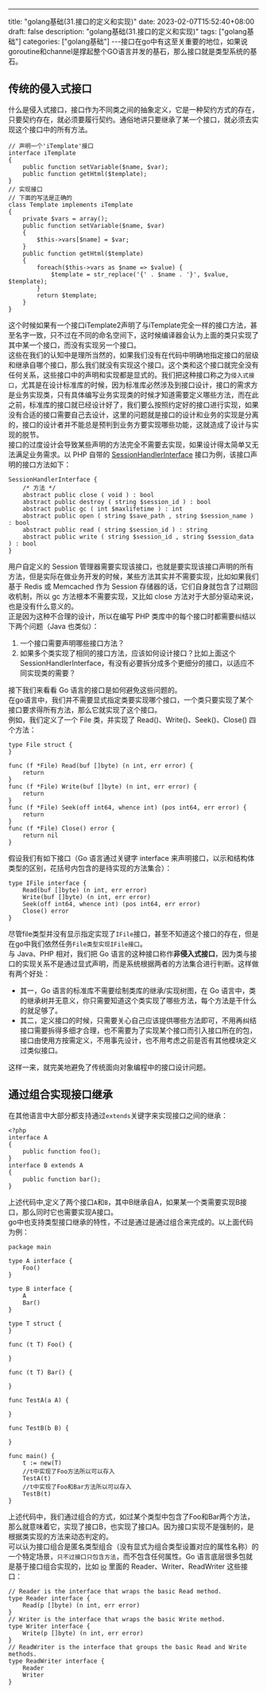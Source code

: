 --- 
 title: "golang基础(31.接口的定义和实现)" 
 date: 2023-02-07T15:52:40+08:00 
 draft: false 
 description: "golang基础(31.接口的定义和实现)" 
 tags: ["golang基础"] 
 categories: ["golang基础"] 
---接口在go中有这至关重要的地位，如果说goroutine和channel是撑起整个GO语言并发的基石，那么接口就是类型系统的基石。

## 传统的侵入式接口
什么是侵入式接口，接口作为不同类之间的抽象定义，它是一种契约方式的存在，只要契约存在，就必须要履行契约。通俗地讲只要继承了某一个接口，就必须去实现这个接口中的所有方法。
```
// 声明一个'iTemplate'接口
interface iTemplate
{
    public function setVariable($name, $var);
    public function getHtml($template);
}
// 实现接口
// 下面的写法是正确的
class Template implements iTemplate
{
    private $vars = array();
    public function setVariable($name, $var)
    {
        $this->vars[$name] = $var;
    }
    public function getHtml($template)
    {
        foreach($this->vars as $name => $value) {
            $template = str_replace('{' . $name . '}', $value, $template);
        }
        return $template;
    }
}
```
这个时候如果有一个接口iTemplate2声明了与iTemplate完全一样的接口方法，甚至名字一致，只不过在不同的命名空间下，这时候编译器会认为上面的类只实现了其中某一个接口，而没有实现另一个接口。<br />这些在我们的认知中是理所当然的，如果我们没有在代码中明确地指定接口的层级和继承自哪个接口，那么我们就没有实现这个接口。这个类和这个接口就完全没有任何关系，这些接口中的声明和实现都是显式的。我们把这种接口称之为`侵入式接口`，尤其是在设计标准库的时候，因为标准库必然涉及到接口设计，接口的需求方是业务实现类，只有具体编写业务实现类的时候才知道需要定义哪些方法，而在此之前，标准库的接口就已经设计好了，我们要么按照约定好的接口进行实现，如果没有合适的接口需要自己去设计，这里的问题就是接口的设计和业务的实现是分离的，接口的设计者并不能总是预判到业务方要实现哪些功能，这就造成了设计与实现的脱节。<br />接口的过度设计会导致某些声明的方法完全不需要去实现，如果设计得太简单又无法满足业务需求。以 PHP 自带的 [SessionHandlerInterface](https://www.php.net/manual/zh/class.sessionhandlerinterface.php) 接口为例，该接口声明的接口方法如下：
```
SessionHandlerInterface {
    /* 方法 */
    abstract public close ( void ) : bool
    abstract public destroy ( string $session_id ) : bool
    abstract public gc ( int $maxlifetime ) : int
    abstract public open ( string $save_path , string $session_name ) : bool
    abstract public read ( string $session_id ) : string
    abstract public write ( string $session_id , string $session_data ) : bool
}
```
用户自定义的 Session 管理器需要实现该接口，也就是要实现该接口声明的所有方法，但是实际在做业务开发的时候，某些方法其实并不需要实现，比如如果我们基于 Redis 或 Memcached 作为 Session 存储器的话，它们自身就包含了过期回收机制，所以 gc 方法根本不需要实现，又比如 close 方法对于大部分驱动来说，也是没有什么意义的。<br />正是因为这种不合理的设计，所以在编写 PHP 类库中的每个接口时都需要纠结以下两个问题（Java 也类似）：

1. 一个接口需要声明哪些接口方法？
2. 如果多个类实现了相同的接口方法，应该如何设计接口？比如上面这个 SessionHandlerInterface，有没有必要拆分成多个更细分的接口，以适应不同实现类的需要？

接下我们来看看 Go 语言的接口是如何避免这些问题的。<br />在go语言中，我们并不需要显式指定类要实现哪个接口，一个类只要实现了某个接口要求得所有方法，那么它就实现了这个接口。<br />例如，我们定义了一个 File 类，并实现了 Read()、Write()、Seek()、Close() 四个方法：
```
type File struct {
}

func (f *File) Read(buf []byte) (n int, err error) {
	return
}
func (f *File) Write(buf []byte) (n int, err error) {
	return
}
func (f *File) Seek(off int64, whence int) (pos int64, err error) {
	return
}
func (f *File) Close() error {
	return nil
}
```
假设我们有如下接口（Go 语言通过关键字 interface 来声明接口，以示和结构体类型的区别，花括号内包含的是待实现的方法集合）：
```
type IFile interface {
	Read(buf []byte) (n int, err error)
	Write(buf []byte) (n int, err error)
	Seek(off int64, whence int) (pos int64, err error)
	Close() error
}
```
尽管file类型并没有显示指定实现了`IFile`接口，甚至不知道这个接口的存在，但是在go中我们依然任务`File类型实现IFile接口`。<br />与 Java、PHP 相对，我们把 Go 语言的这种接口称作**非侵入式接口**，因为类与接口的实现关系不是通过显式声明，而是系统根据两者的方法集合进行判断。这样做有两个好处：

- 其一，Go 语言的标准库不需要绘制类库的继承/实现树图，在 Go 语言中，类的继承树并无意义，你只需要知道这个类实现了哪些方法，每个方法是干什么的就足够了。
- 其二，定义接口的时候，只需要关心自己应该提供哪些方法即可，不用再纠结接口需要拆得多细才合理，也不需要为了实现某个接口而引入接口所在的包，接口由使用方按需定义，不用事先设计，也不用考虑之前是否有其他模块定义过类似接口。

这样一来，就完美地避免了传统面向对象编程中的接口设计问题。

## 通过组合实现接口继承
在其他语言中大部分都支持通过`extends`关键字来实现接口之间的继承：
```
<?php
interface A 
{
    public function foo();
}
interface B extends A
{
    public function bar();
}
```
上述代码中,定义了两个接口`A`和`B`，其中B继承自A，如果某一个类需要实现B接口，那么同时它也需要实现A接口。<br />go中也支持类型接口继承的特性，不过是通过是通过组合来完成的。以上面代码为例：
```
package main

type A interface {
	Foo()
}

type B interface {
	A
	Bar()
}

type T struct {
}

func (t T) Foo() {

}

func (t T) Bar() {

}

func TestA(a A) {

}

func TestB(b B) {

}

func main() {
	t := new(T)
	//t中实现了Foo方法所以可以存入
	TestA(t)
	//t中实现了Foo和Bar方法所以可以存入
	TestB(t)
}
```
上述代码中，我们通过组合的方式，如过某个类型中包含了Foo和Bar两个方法，那么就意味着它，实现了接口B，也实现了接口A。因为接口实现不是强制的，是根据类实现的方法来动态判定的。<br />可以认为接口组合是匿名类型组合（没有显式为组合类型设置对应的属性名称）的一个特定场景，`只不过接口只包含方法`，而不包含任何属性。Go 语言底层很多包就是基于接口组合实现的，比如 [io](https://golang.google.cn/pkg/io/) 里面的 Reader、Writer、ReadWriter 这些接口：
```
// Reader is the interface that wraps the basic Read method.
type Reader interface {
    Read(p []byte) (n int, err error)
}
// Writer is the interface that wraps the basic Write method.
type Writer interface {
    Write(p []byte) (n int, err error)
}
// ReadWriter is the interface that groups the basic Read and Write methods.
type ReadWriter interface {
    Reader
    Writer
}
```

